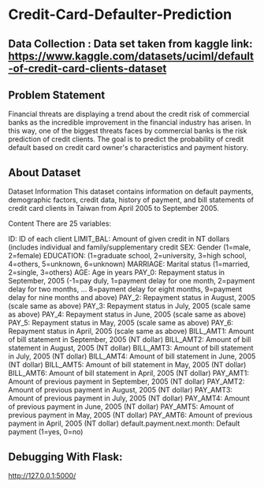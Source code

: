 # Credit-Card-Defaulter-Prediction

## Data Collection : Data set taken from kaggle link: https://www.kaggle.com/datasets/uciml/default-of-credit-card-clients-dataset

## Problem Statement
Financial threats are displaying a trend about the credit risk of commercial banks as the
incredible improvement in the financial industry has arisen. In this way, one of the
biggest threats faces by commercial banks is the risk prediction of credit clients. The
goal is to predict the probability of credit default based on credit card owner's
characteristics and payment history.

## About Dataset
Dataset Information
This dataset contains information on default payments, demographic factors, credit data, history of payment, and bill statements of credit card clients in Taiwan from April 2005 to September 2005.

 Content
 There are 25 variables:

 ID: ID of each client
 LIMIT_BAL: Amount of given credit in NT dollars (includes individual and family/supplementary credit
 SEX: Gender (1=male, 2=female)
 EDUCATION: (1=graduate school, 2=university, 3=high school, 4=others, 5=unknown, 6=unknown)
 MARRIAGE: Marital status (1=married, 2=single, 3=others)
 AGE: Age in years
 PAY_0: Repayment status in September, 2005 (-1=pay duly, 1=payment delay for one month, 2=payment delay for two months, … 8=payment delay for eight months, 9=payment   delay for nine months and above)
 PAY_2: Repayment status in August, 2005 (scale same as above)
 PAY_3: Repayment status in July, 2005 (scale same as above)
 PAY_4: Repayment status in June, 2005 (scale same as above)
 PAY_5: Repayment status in May, 2005 (scale same as above)
 PAY_6: Repayment status in April, 2005 (scale same as above)
 BILL_AMT1: Amount of bill statement in September, 2005 (NT dollar)
 BILL_AMT2: Amount of bill statement in August, 2005 (NT dollar)
 BILL_AMT3: Amount of bill statement in July, 2005 (NT dollar)
 BILL_AMT4: Amount of bill statement in June, 2005 (NT dollar)
 BILL_AMT5: Amount of bill statement in May, 2005 (NT dollar)
 BILL_AMT6: Amount of bill statement in April, 2005 (NT dollar)
 PAY_AMT1: Amount of previous payment in September, 2005 (NT dollar)
 PAY_AMT2: Amount of previous payment in August, 2005 (NT dollar)
 PAY_AMT3: Amount of previous payment in July, 2005 (NT dollar)
 PAY_AMT4: Amount of previous payment in June, 2005 (NT dollar)
 PAY_AMT5: Amount of previous payment in May, 2005 (NT dollar)
 PAY_AMT6: Amount of previous payment in April, 2005 (NT dollar)
 default.payment.next.month: Default payment (1=yes, 0=no)


## Debugging With Flask: 
http://127.0.0.1:5000/
